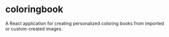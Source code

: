# coloringbook
A React application for creating personalized coloring books from imported or custom-created images.
